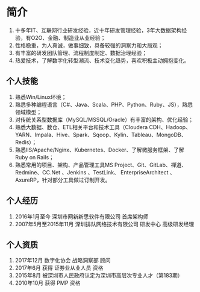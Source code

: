 # 简介

1. 十多年IT、互联网行业研发经验，近十年研发管理经验，3年大数据架构经验，有O2O、金融、制造业从业经验；
1. 性格稳重，为人真诚，做事细致，具备较强的洞察力和大局观；
1. 有丰富的研发团队管理、流程制度制定、数据治理经验；
1. 热爱技术，了解数字化转型潮流、技术变化趋势，喜欢积极主动拥抱变化。

## 个人技能

1. 熟悉Win/Linux环境；
1. 熟悉多种编程语言（C#、Java、Scala、PHP、Python、Ruby、JS），熟悉领域模型；
1. 对传统关系型数据库（MySQL/MSSQL/Oracle）有丰富的架构、优化经验；
1. 熟悉大数据、数仓、ETL相关平台和技术工具（Cloudera CDH、Hadoop、YARN、Impala、Hive、Spark、Sqoop、Kylin、Tableau、MongoDB、Redis）；
1. 熟悉IIS/Apache/Nginx、Kubernetes、Docker、了解微服务框架、了解Ruby on Rails；
1. 熟悉常用的项目、架构、产品管理工具MS Project、Git、GitLab、禅道、Redmine、CC.Net 、Jenkins 、TestLink、 EnterpriseArchitect 、AxureRP，针对部分工具做过订制开发。

## 个人经历

1. 2016年1月至今 深圳市网新新思软件有限公司 首席架构师
1. 2007年5月至2015年11月 深圳排队网络技术有限公司 研发中心 高级研发经理

## 个人资质

1. 2017年12月 数字化协会 战略洞察部 顾问
1. 2017年6月 获得 证券业从业人员 资格
1. 2015年8月 被深圳市人民政府认定为深圳市高层次专业人才（第183期）
1. 2010年10月 获得 PMP 资格
